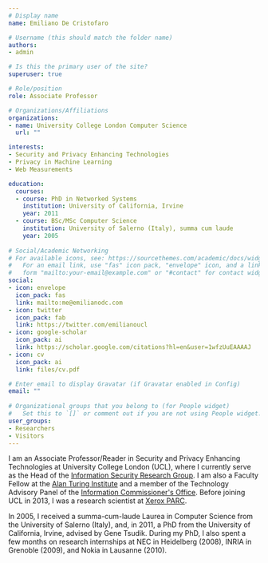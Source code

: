 ```yaml
---
# Display name
name: Emiliano De Cristofaro

# Username (this should match the folder name)
authors:
- admin

# Is this the primary user of the site?
superuser: true

# Role/position
role: Associate Professor

# Organizations/Affiliations
organizations:
- name: University College London Computer Science
  url: ""

interests:
- Security and Privacy Enhancing Technologies
- Privacy in Machine Learning
- Web Measurements

education:
  courses:
  - course: PhD in Networked Systems
    institution: University of California, Irvine
    year: 2011
  - course: BSc/MSc Computer Science
    institution: University of Salerno (Italy), summa cum laude
    year: 2005
  
# Social/Academic Networking
# For available icons, see: https://sourcethemes.com/academic/docs/widgets/#icons
#   For an email link, use "fas" icon pack, "envelope" icon, and a link in the
#   form "mailto:your-email@example.com" or "#contact" for contact widget.
social:
- icon: envelope
  icon_pack: fas
  link: mailto:me@emilianodc.com
- icon: twitter
  icon_pack: fab
  link: https://twitter.com/emilianoucl
- icon: google-scholar
  icon_pack: ai
  link: https://scholar.google.com/citations?hl=en&user=1wfzUuEAAAAJ
- icon: cv
  icon_pack: ai
  link: files/cv.pdf

# Enter email to display Gravatar (if Gravatar enabled in Config)
email: ""
  
# Organizational groups that you belong to (for People widget)
#   Set this to `[]` or comment out if you are not using People widget.  
user_groups:
- Researchers
- Visitors
---
```


I am an Associate Professor/Reader in Security and Privacy Enhancing Technologies at University College London (UCL), where I currently serve as the Head of the [Information Security Research Group](http://sec.cs.ucl.ac.uk). I am also a Faculty Fellow at the [Alan Turing Institute](https://www.turing.ac.uk/) and a member of the Technology Advisory Panel of the [Information Commissioner's Office](https://ico.org.uk). Before joining UCL in 2013, I was a research scientist at [Xerox PARC](https://www.parc.com). 

In 2005, I received a summa-cum-laude Laurea in Computer Science from the University of Salerno (Italy), and, in 2011, a PhD from the University of California, Irvine, advised by Gene Tsudik. During my PhD, I also spent a few months on research internships at NEC in Heidelberg (2008), INRIA in Grenoble (2009), and Nokia in Lausanne (2010).